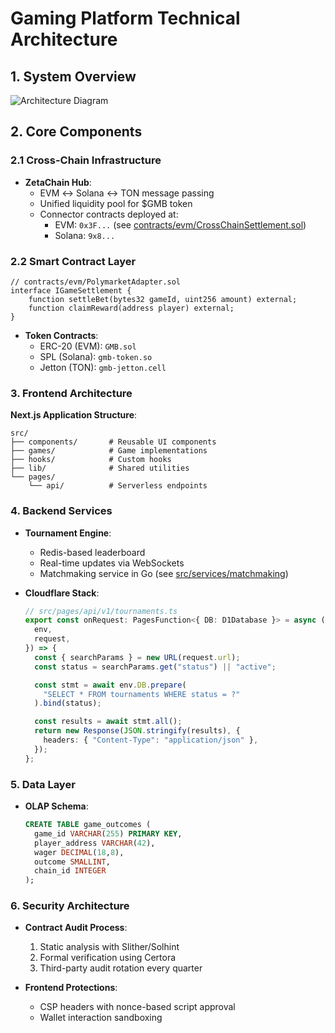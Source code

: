 # Gaming Platform Technical Architecture

## 1. System Overview

![Architecture Diagram](architecture-diagram.png)

## 2. Core Components

### 2.1 Cross-Chain Infrastructure

- **ZetaChain Hub**:
  - EVM ↔ Solana ↔ TON message passing
  - Unified liquidity pool for $GMB token
  - Connector contracts deployed at:
    - EVM: `0x3F...` (see [contracts/evm/CrossChainSettlement.sol](/contracts/evm/CrossChainSettlement.sol:10))
    - Solana: `9x8...`

### 2.2 Smart Contract Layer

```solidity
// contracts/evm/PolymarketAdapter.sol
interface IGameSettlement {
    function settleBet(bytes32 gameId, uint256 amount) external;
    function claimReward(address player) external;
}
```

- **Token Contracts**:
  - ERC-20 (EVM): `GMB.sol`
  - SPL (Solana): `gmb-token.so`
  - Jetton (TON): `gmb-jetton.cell`

### 3. Frontend Architecture

**Next.js Application Structure**:

```
src/
├── components/       # Reusable UI components
├── games/            # Game implementations
├── hooks/            # Custom hooks
├── lib/              # Shared utilities
└── pages/
    └── api/          # Serverless endpoints
```

### 4. Backend Services

- **Tournament Engine**:

  - Redis-based leaderboard
  - Real-time updates via WebSockets
  - Matchmaking service in Go (see [src/services/matchmaking](/src/services/matchmaking:5))

- **Cloudflare Stack**:
  ```ts
  // src/pages/api/v1/tournaments.ts
  export const onRequest: PagesFunction<{ DB: D1Database }> = async ({
    env,
    request,
  }) => {
    const { searchParams } = new URL(request.url);
    const status = searchParams.get("status") || "active";

    const stmt = await env.DB.prepare(
      "SELECT * FROM tournaments WHERE status = ?"
    ).bind(status);

    const results = await stmt.all();
    return new Response(JSON.stringify(results), {
      headers: { "Content-Type": "application/json" },
    });
  };
  ```

### 5. Data Layer

- **OLAP Schema**:
  ```sql
  CREATE TABLE game_outcomes (
    game_id VARCHAR(255) PRIMARY KEY,
    player_address VARCHAR(42),
    wager DECIMAL(18,8),
    outcome SMALLINT,
    chain_id INTEGER
  );
  ```

### 6. Security Architecture

- **Contract Audit Process**:

  1. Static analysis with Slither/Solhint
  2. Formal verification using Certora
  3. Third-party audit rotation every quarter

- **Frontend Protections**:
  - CSP headers with nonce-based script approval
  - Wallet interaction sandboxing

